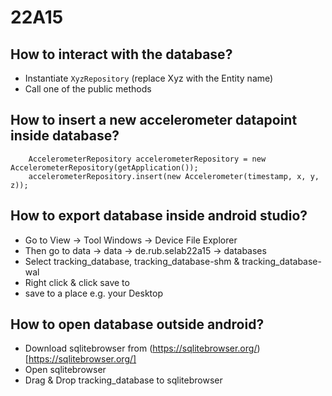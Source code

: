 # 22A15

## How to interact with the database?
- Instantiate `XyzRepository` (replace Xyz with the Entity name)
- Call one of the public methods 

## How to insert a new accelerometer datapoint inside database?
```
    AccelerometerRepository accelerometerRepository = new AccelerometerRepository(getApplication());
    accelerometerRepository.insert(new Accelerometer(timestamp, x, y, z));
```

## How to export database inside android studio?
- Go to View -> Tool Windows -> Device File Explorer
- Then go to data -> data -> de.rub.selab22a15 -> databases
- Select tracking_database, tracking_database-shm & tracking_database-wal
- Right click & click save to
- save to a place e.g. your Desktop

## How to open database outside android?
- Download sqlitebrowser from (https://sqlitebrowser.org/)[https://sqlitebrowser.org/]
- Open sqlitebrowser
- Drag & Drop tracking_database to sqlitebrowser